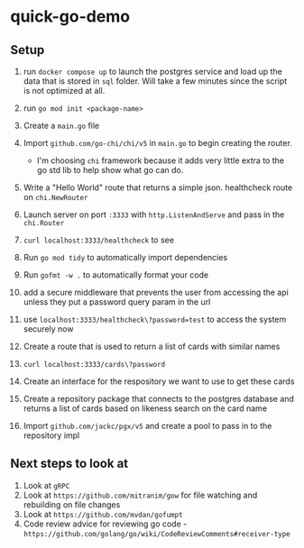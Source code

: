 # quick-go-demo

## Setup

1. run `docker compose up` to launch the postgres service and load up the data that is stored in `sql` folder.  Will take a few minutes since the script is not optimized at all.

1. run `go mod init <package-name>`

1. Create a `main.go` file

1. Import `github.com/go-chi/chi/v5` in `main.go` to begin creating the router.
    * I'm choosing `chi` framework because it adds very little extra to the go std lib to help show what go can do.

1. Write a "Hello World" route that returns a simple json. healthcheck route on `chi.NewRouter`

1. Launch server on port `:3333` with `http.ListenAndServe` and pass in the `chi.Router`

1. `curl localhost:3333/healthcheck` to see

1. Run `go mod tidy` to automatically import dependencies

1. Run `gofmt -w .` to automatically format your code

1. add a secure middleware that prevents the user from accessing the api unless they put a password query param in the url

1. use `localhost:3333/healthcheck\?password=test` to access the system securely now

1. Create a route that is used to return a list of cards with similar names

1. `curl localhost:3333/cards\?password`

1. Create an interface for the respository we want to use to get these cards

1. Create a repository package that connects to the postgres database and returns a list of cards based on likeness search on the card name

1. Import `github.com/jackc/pgx/v5` and create a pool to pass in to the repository impl


## Next steps to look at

1. Look at `gRPC`
1. Look at `https://github.com/mitranim/gow` for file watching and rebuilding on file changes
1. Look at `https://github.com/mvdan/gofumpt`
1. Code review advice for reviewing go code - `https://github.com/golang/go/wiki/CodeReviewComments#receiver-type`